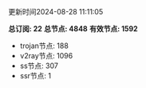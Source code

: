 更新时间2024-08-28 11:11:05

**总订阅: 22**
**总节点: 4848**
**有效节点: 1592**
- trojan节点: 188
- v2ray节点: 1096
- ss节点: 307
- ssr节点: 1
